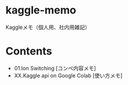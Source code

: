 # kaggle-memo
Kaggleメモ（個人用、社内用雑記）

# Contents
* 01.Ion Switching [コンペ内容メモ]
* XX.Kaggle api on Google Colab [使い方メモ]
